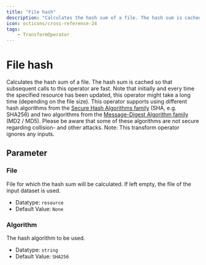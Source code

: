 ```yaml
---
title: "File hash"
description: "Calculates the hash sum of a file. The hash sum is cached so that subsequent calls to this operator are fast. Note that initially and every time the specified resource has been updated, this operator might take a long time (depending on the file size). This operator supports using different hash algorithms from the [Secure Hash Algorithms family](https://en.wikipedia.org/wiki/Secure_Hash_Algorithms) (SHA, e.g. SHA256) and two algorithms from the [Message-Digest Algorithm family](https://en.wikipedia.org/wiki/MD5) (MD2 / MD5). Please be aware that some of these algorithms are not secure regarding collision- and other attacks. Note: This transform operator ignores any inputs."
icon: octicons/cross-reference-24
tags: 
    - TransformOperator
---
```

# File hash
<!-- This file was generated - DO NOT CHANGE IT MANUALLY -->



Calculates the hash sum of a file. The hash sum is cached so that subsequent calls to this operator are fast.
Note that initially and every time the specified resource has been updated, this operator might take a long time (depending on the file size).
This operator supports using different hash algorithms from the [Secure Hash Algorithms family](https://en.wikipedia.org/wiki/Secure_Hash_Algorithms) (SHA, e.g. SHA256) and two algorithms from the [Message-Digest Algorithm family](https://en.wikipedia.org/wiki/MD5) (MD2 / MD5). Please be aware that some of these algorithms are not secure regarding collision- and other attacks.
Note: This transform operator ignores any inputs.


## Parameter

### File

File for which the hash sum will be calculated. If left empty, the file of the input dataset is used.

- Datatype: `resource`
- Default Value: `None`



### Algorithm

The hash algorithm to be used.

- Datatype: `string`
- Default Value: `SHA256`



